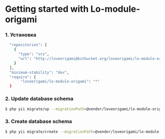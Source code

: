 # Getting started with Lo-module-origami

### 1. Установка

```bash
  "repositories": [
    {
      "type": "vcs",
      "url": "http://loveorigami@bitbucket.org/loveorigami/lo-module-origami.git"
    }
  ],
  "minimum-stability": "dev",
  "require": {
       "loveorigami/lo-module-origami": "*"
  }
```

### 2. Update database schema

```bash
$ php yii migrate/up --migrationPath=@vendor/loveorigami/lo-module-origami/migrations
```

### 3. Create database schema
```bash
$ php yii migrate/create --migrationPath=@vendor/loveorigami/lo-module-origami/migrations "love_author"

```